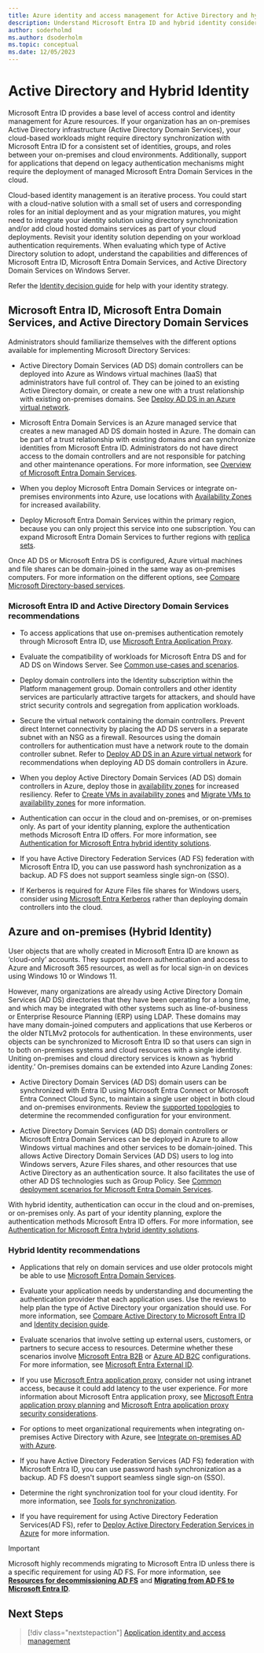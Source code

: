 ```yaml
---
title: Azure identity and access management for Active Directory and hybrid identity
description: Understand Microsoft Entra ID and hybrid identity considerations and recommendations.
author: soderholmd
ms.author: dsoderholm 
ms.topic: conceptual
ms.date: 12/05/2023
---
```


# Active Directory and Hybrid Identity

Microsoft Entra ID provides a base level of access control and identity management for Azure resources. If your organization has an on-premises Active Directory infrastructure (Active Directory Domain Services), your cloud-based workloads might require directory synchronization with Microsoft Entra ID for a consistent set of identities, groups, and roles between your on-premises and cloud environments. Additionally, support for applications that depend on legacy authentication mechanisms might require the deployment of managed Microsoft Entra Domain Services in the cloud.

Cloud-based identity management is an iterative process. You could start with a cloud-native solution with a small set of users and corresponding roles for an initial deployment and as your migration matures, you might need to integrate your identity solution using directory synchronization and/or add cloud hosted domains services as part of your cloud deployments.  Revisit your identity solution depending on your workload authentication requirements. When evaluating which type of Active Directory solution to adopt, understand the capabilities and differences of Microsoft Entra ID, Microsoft Entra Domain Services, and Active Directory Domain Services on Windows Server.

Refer the [Identity decision guide](/azure/cloud-adoption-framework/decision-guides/identity/) for help with your identity strategy.

## Microsoft Entra ID, Microsoft Entra Domain Services, and Active Directory Domain Services

Administrators should familiarize themselves with the different options available for implementing Microsoft Directory Services:

- Active Directory Domain Services (AD DS) domain controllers can be deployed into Azure as Windows virtual machines (IaaS) that administrators have full control of. They can be joined to an existing Active Directory domain, or create a new one with a trust relationship with existing on-premises domains. See [Deploy AD DS in an Azure virtual network](/azure/architecture/example-scenario/identity/adds-extend-domain).

- Microsoft Entra Domain Services is an Azure managed service that creates a new managed AD DS domain hosted in Azure. The domain can be part of a trust relationship with existing domains and can synchronize identities from Microsoft Entra ID. Administrators do not have direct access to the domain controllers and are not responsible for patching and other maintenance operations. For more information, see [Overview of Microsoft Entra Domain Services](/azure/active-directory-domain-services/overview).
- When you deploy Microsoft Entra Domain Services or integrate on-premises environments into Azure, use locations with [Availability Zones](/azure/availability-zones/az-overview) for increased availability.

- Deploy Microsoft Entra Domain Services within the primary region, because you can only project this service into one subscription. You can expand Microsoft Entra Domain Services to further regions with [replica sets](/azure/active-directory-domain-services/concepts-replica-sets).

Once AD DS or Microsoft Entra DS is configured, Azure virtual machines and file shares can be domain-joined in the same way as on-premises computers. For more information on the different options, see [Compare Microsoft Directory-based services](/azure/active-directory-domain-services/compare-identity-solutions).

### Microsoft Entra ID and Active Directory Domain Services recommendations

- To access applications that use on-premises authentication remotely through Microsoft Entra ID, use [Microsoft Entra Application Proxy](/azure/active-directory/app-proxy/application-proxy).

- Evaluate the compatibility of workloads for Microsoft Entra DS and for AD DS on Windows Server. See [Common use-cases and scenarios](/azure/active-directory-domain-services/scenarios).

- Deploy domain controllers into the Identity subscription within the Platform management group. Domain controllers and other identity services are particularly attractive targets for attackers, and should have strict security controls and segregation from application workloads.

- Secure the virtual network containing the domain controllers. Prevent direct Internet connectivity by placing the AD DS servers in a separate subnet with an NSG as a firewall. Resources using the domain controllers for authentication must have a network route to the domain controller subnet. Refer to [Deploy AD DS in an Azure virtual network](/azure/architecture/example-scenario/identity/adds-extend-domain#recommendations) for recommendations when deploying AD DS domain controllers in Azure.

- When you deploy Active Directory Domain Services (AD DS) domain controllers in Azure, deploy those in [availability zones](/azure/reliability/availability-zones-overview?toc=%2Fazure%2Fvirtual-machines%2Ftoc.json&tabs=azure-cli) for increased resiliency. Refer to [Create VMs in availability zones](/azure/virtual-machines/create-portal-availability-zone?tabs=standard) and [Migrate VMs to availability zones](/azure/reliability/migrate-vm?toc=%2Fazure%2Fvirtual-machines%2Ftoc.json&bc=%2Fazure%2Fvirtual-machines%2Fbreadcrumb%2Ftoc.json) for more information.

- Authentication can occur in the cloud and on-premises, or on-premises only. As part of your identity planning, explore the authentication methods Microsoft Entra ID offers. For more information, see [Authentication for Microsoft Entra hybrid identity solutions](/azure/active-directory/hybrid/choose-ad-authn?toc=/azure/architecture/toc.json&bc=/azure/architecture/bread/toc.json).

- If you have Active Directory Federation Services (AD FS) federation with Microsoft Entra ID, you can use password hash synchronization as a backup. AD FS does not support seamless single sign-on (SSO).

- If Kerberos is required for Azure Files file shares for Windows users, consider using [Microsoft Entra Kerberos](/azure/storage/files/storage-files-identity-auth-hybrid-identities-enable?tabs=azure-portal#enable-azure-ad-kerberos-authentication-for-hybrid-user-accounts) rather than deploying domain controllers into the cloud.

## Azure and on-premises (Hybrid Identity)

User objects that are wholly created in Microsoft Entra ID are known as ‘cloud-only’ accounts. They support modern authentication and access to Azure and Microsoft 365 resources, as well as for local sign-in on devices using Windows 10 or Windows 11.

However, many organizations are already using Active Directory Domain Services (AD DS) directories that they have been operating for a long time, and which may be integrated with other systems such as line-of-business or Enterprise Resource Planning (ERP) using LDAP. These domains may have many domain-joined computers and applications that use Kerberos or the older NTLMv2 protocols for authentication. In these environments, user objects can be synchronized to Microsoft Entra ID so that users can sign in to both on-premises systems and cloud resources with a single identity. Uniting on-premises and cloud directory services is known as ‘hybrid identity.’  On-premises domains can be extended into Azure Landing Zones:

- Active Directory Domain Services (AD DS) domain users can be synchronized with Entra ID using Microsoft Entra Connect or Microsoft Entra Connect Cloud Sync, to maintain a single user object in both cloud and on-premises environments. Review the [supported topologies](/azure/active-directory/hybrid/connect/plan-connect-topologies) to determine the recommended configuration for your environment.

- Active Directory Domain Services (AD DS) domain controllers or Microsoft Entra Domain Services can be deployed in Azure to allow Windows virtual machines and other services to be domain-joined. This allows Active Directory Domain Services (AD DS) users to log into Windows servers, Azure Files shares, and other resources that use Active Directory as an authentication source. It also facilitates the use of other AD DS technologies such as Group Policy. See [Common deployment scenarios for Microsoft Entra Domain Services](/azure/active-directory-domain-services/scenarios).

With hybrid identity, authentication can occur in the cloud and on-premises, or on-premises only. As part of your identity planning, explore the authentication methods Microsoft Entra ID offers. For more information, see [Authentication for Microsoft Entra hybrid identity solutions](/azure/active-directory/hybrid/connect/choose-ad-authn).

### Hybrid Identity recommendations

- Applications that rely on domain services and use older protocols might be able to use [Microsoft Entra Domain Services](/azure/active-directory-domain-services).

- Evaluate your application needs by understanding and documenting the authentication provider that each application uses. Use the reviews to help plan the type of Active Directory your organization should use. For more information, see [Compare Active Directory to Microsoft Entra ID](/azure/active-directory/fundamentals/active-directory-compare-azure-ad-to-ad) and [Identity decision guide](../../../decision-guides/identity/index.md).

- Evaluate scenarios that involve setting up external users, customers, or partners to secure access to resources. Determine whether these scenarios involve [Microsoft Entra B2B](/azure/active-directory/external-identities/what-is-b2b) or [Azure AD B2C](/azure/active-directory-b2c/overview) configurations. For more information, see [Microsoft Entra External ID](/azure/active-directory/external-identities/external-identities-overview).

- If you use [Microsoft Entra application proxy](/azure/active-directory/app-proxy/application-proxy), consider not using intranet access, because it could add latency to the user experience. For more information about Microsoft Entra application proxy, see [Microsoft Entra application proxy planning](/azure/active-directory/app-proxy/application-proxy-deployment-plan#plan-your-implementation) and [Microsoft Entra application proxy security considerations](/azure/active-directory/app-proxy/application-proxy-security).

- For options to meet organizational requirements when integrating on-premises Active Directory with Azure, see [Integrate on-premises AD with Azure](/azure/architecture/reference-architectures/identity/).

- If you have Active Directory Federation Services (AD FS) federation with Microsoft Entra ID, you can use password hash synchronization as a backup. AD FS doesn't support seamless single sign-on (SSO).

- Determine the right synchronization tool for your cloud identity. For more information, see [Tools for synchronization](/azure/active-directory/hybrid/sync-tools#selecting-the-right-tool).

- If you have requirement for using Active Directory Federation Services(AD FS), refer to [Deploy Active Directory Federation Services in Azure](/windows-server/identity/ad-fs/deployment/how-to-connect-fed-azure-adfs) for more information.

> [!IMPORTANT]
>
> Microsoft highly recommends migrating to Microsoft Entra ID unless there is a specific requirement for using AD FS. For more information, see [**Resources for decommissioning AD FS**](/windows-server/identity/ad-fs/ad-fs-decommission) and [**Migrating from AD FS to Microsoft Entra ID**](/entra/identity/enterprise-apps/migrate-adfs-apps-stages).
>

## Next Steps
>
> [!div class="nextstepaction"]
> [Application identity and access management](identity-access-application-access.md)
